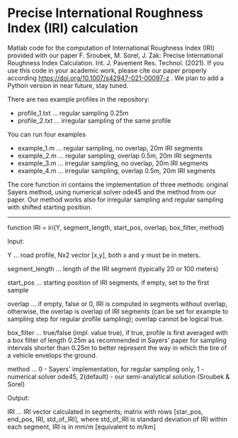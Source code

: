 # Precise International Roughness Index (IRI) calculation
Matlab code for the computation of International Roughness Index (IRI) provided with our paper 
F. Sroubek, M. Sorel, J. Zak: Precise International Roughness Index Calculation. Int. J. Pavement Res. Technol. (2021).
If you use this code in your academic work, please cite our paper properly according
https://doi.org/10.1007/s42947-021-00097-z . We plan to add a Python version in near future, stay tuned.

There are two example profiles in the repository:
- profile_1.txt ... regular sampling 0.25m 
- profile_2.txt ... irregular sampling of the same profile 

You can run four examples
- example_1.m ... regular sampling, no overlap, 20m IRI segments
- example_2.m ... regular sampling, overlap 0.5m, 20m IRI segments 
- example_3.m ... irregular sampling, no overlap, 20m IRI segments
- example_4.m ... irregular sampling, overlap 0.5m, 20m IRI segments

The core function iri contains the implementation of three methods: original
Sayers method, using numerical solver ode45 and the method
from our paper. Our method works also for irregular sampling and regular sampling
with shifted starting position.


--------------------------------------------------------


function IRI = iri(Y, segment_length, start_pos, overlap, box_filter, method)

Input:

Y ... road profile, Nx2 vector [x,y], both x and y must be in meters.

segment_length ... length of the IRI segment (typically 20 or 100 meters)

start_pos ... starting position of IRI segments, if empty, set to the first sample

overlap ... if empty, false or 0, IRI is computed in segments without overlap,
              otherwise, the overlap is overlap of IRI segments (can be
              set for example to sampling step for regular profile sampling);
              overlap cannot be logical true.

box_filter ... true/false (impl. value true), if true,
              profile is first averaged with a box filter of length 0.25m 
              as recommended in Sayers' paper for sampling intervals
              shorter than 0.25m to better represent the way in which 
              the tire of a vehicle envelops the ground.

method ...    0 - Sayers' implementation, for regular sampling only,
              1 - numerical solver ode45,
              2(default) - our semi-analytical solution (Sroubek & Sorel)

Output:

IRI ... IRI vector calculated in segments; matrix with rows
          [star_pos, end_pos, IRI, std_of_IRI], where std_of_IRI is 
          standard deviation of IRI within each segment, IRI is in mm/m [equivalent to m/km]


